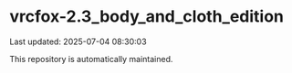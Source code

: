# vrcfox-2.3_body_and_cloth_edition

Last updated: 2025-07-04 08:30:03

This repository is automatically maintained.
